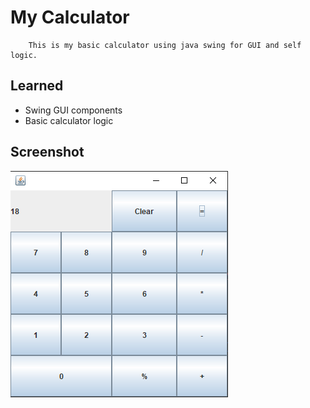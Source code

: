 # My Calculator
        This is my basic calculator using java swing for GUI and self logic.

## Learned
  - Swing GUI components
  - Basic calculator logic


## Screenshot
![Screenshot](calc.PNG)
